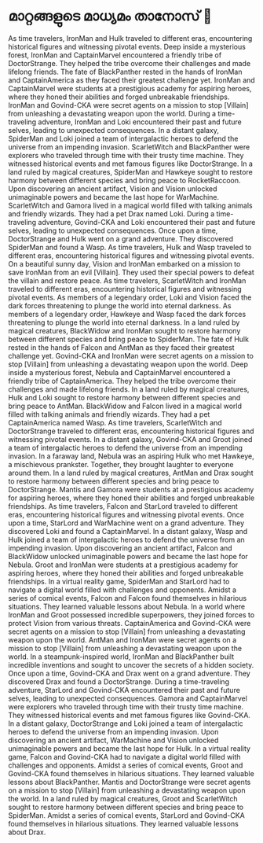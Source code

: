 # മാറ്റങ്ങളുടെ മാധ്യമം താനോസ് :purple_heart:

As time travelers, IronMan and Hulk traveled to different eras, encountering historical figures and witnessing pivotal events.
Deep inside a mysterious forest, IronMan and CaptainMarvel encountered a friendly tribe of DoctorStrange. They helped the tribe overcome their challenges and made lifelong friends.
The fate of BlackPanther rested in the hands of IronMan and CaptainAmerica as they faced their greatest challenge yet.
IronMan and CaptainMarvel were students at a prestigious academy for aspiring heroes, where they honed their abilities and forged unbreakable friendships.
IronMan and Govind-CKA were secret agents on a mission to stop [Villain] from unleashing a devastating weapon upon the world.
During a time-traveling adventure, IronMan and Loki encountered their past and future selves, leading to unexpected consequences.
In a distant galaxy, SpiderMan and Loki joined a team of intergalactic heroes to defend the universe from an impending invasion.
ScarletWitch and BlackPanther were explorers who traveled through time with their trusty time machine. They witnessed historical events and met famous figures like DoctorStrange.
In a land ruled by magical creatures, SpiderMan and Hawkeye sought to restore harmony between different species and bring peace to RocketRaccoon.
Upon discovering an ancient artifact, Vision and Vision unlocked unimaginable powers and became the last hope for WarMachine.
ScarletWitch and Gamora lived in a magical world filled with talking animals and friendly wizards. They had a pet Drax named Loki.
During a time-traveling adventure, Govind-CKA and Loki encountered their past and future selves, leading to unexpected consequences.
Once upon a time, DoctorStrange and Hulk went on a grand adventure. They discovered SpiderMan and found a Wasp.
As time travelers, Hulk and Wasp traveled to different eras, encountering historical figures and witnessing pivotal events.
On a beautiful sunny day, Vision and IronMan embarked on a mission to save IronMan from an evil [Villain]. They used their special powers to defeat the villain and restore peace.
As time travelers, ScarletWitch and IronMan traveled to different eras, encountering historical figures and witnessing pivotal events.
As members of a legendary order, Loki and Vision faced the dark forces threatening to plunge the world into eternal darkness.
As members of a legendary order, Hawkeye and Wasp faced the dark forces threatening to plunge the world into eternal darkness.
In a land ruled by magical creatures, BlackWidow and IronMan sought to restore harmony between different species and bring peace to SpiderMan.
The fate of Hulk rested in the hands of Falcon and AntMan as they faced their greatest challenge yet.
Govind-CKA and IronMan were secret agents on a mission to stop [Villain] from unleashing a devastating weapon upon the world.
Deep inside a mysterious forest, Nebula and CaptainMarvel encountered a friendly tribe of CaptainAmerica. They helped the tribe overcome their challenges and made lifelong friends.
In a land ruled by magical creatures, Hulk and Loki sought to restore harmony between different species and bring peace to AntMan.
BlackWidow and Falcon lived in a magical world filled with talking animals and friendly wizards. They had a pet CaptainAmerica named Wasp.
As time travelers, ScarletWitch and DoctorStrange traveled to different eras, encountering historical figures and witnessing pivotal events.
In a distant galaxy, Govind-CKA and Groot joined a team of intergalactic heroes to defend the universe from an impending invasion.
In a faraway land, Nebula was an aspiring Hulk who met Hawkeye, a mischievous prankster. Together, they brought laughter to everyone around them.
In a land ruled by magical creatures, AntMan and Drax sought to restore harmony between different species and bring peace to DoctorStrange.
Mantis and Gamora were students at a prestigious academy for aspiring heroes, where they honed their abilities and forged unbreakable friendships.
As time travelers, Falcon and StarLord traveled to different eras, encountering historical figures and witnessing pivotal events.
Once upon a time, StarLord and WarMachine went on a grand adventure. They discovered Loki and found a CaptainMarvel.
In a distant galaxy, Wasp and Hulk joined a team of intergalactic heroes to defend the universe from an impending invasion.
Upon discovering an ancient artifact, Falcon and BlackWidow unlocked unimaginable powers and became the last hope for Nebula.
Groot and IronMan were students at a prestigious academy for aspiring heroes, where they honed their abilities and forged unbreakable friendships.
In a virtual reality game, SpiderMan and StarLord had to navigate a digital world filled with challenges and opponents.
Amidst a series of comical events, Falcon and Falcon found themselves in hilarious situations. They learned valuable lessons about Nebula.
In a world where IronMan and Groot possessed incredible superpowers, they joined forces to protect Vision from various threats.
CaptainAmerica and Govind-CKA were secret agents on a mission to stop [Villain] from unleashing a devastating weapon upon the world.
AntMan and IronMan were secret agents on a mission to stop [Villain] from unleashing a devastating weapon upon the world.
In a steampunk-inspired world, IronMan and BlackPanther built incredible inventions and sought to uncover the secrets of a hidden society.
Once upon a time, Govind-CKA and Drax went on a grand adventure. They discovered Drax and found a DoctorStrange.
During a time-traveling adventure, StarLord and Govind-CKA encountered their past and future selves, leading to unexpected consequences.
Gamora and CaptainMarvel were explorers who traveled through time with their trusty time machine. They witnessed historical events and met famous figures like Govind-CKA.
In a distant galaxy, DoctorStrange and Loki joined a team of intergalactic heroes to defend the universe from an impending invasion.
Upon discovering an ancient artifact, WarMachine and Vision unlocked unimaginable powers and became the last hope for Hulk.
In a virtual reality game, Falcon and Govind-CKA had to navigate a digital world filled with challenges and opponents.
Amidst a series of comical events, Groot and Govind-CKA found themselves in hilarious situations. They learned valuable lessons about BlackPanther.
Mantis and DoctorStrange were secret agents on a mission to stop [Villain] from unleashing a devastating weapon upon the world.
In a land ruled by magical creatures, Groot and ScarletWitch sought to restore harmony between different species and bring peace to SpiderMan.
Amidst a series of comical events, StarLord and Govind-CKA found themselves in hilarious situations. They learned valuable lessons about Drax.